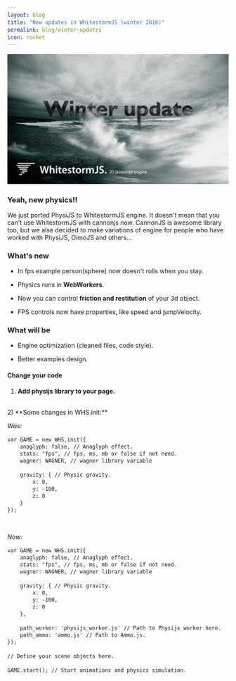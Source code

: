 ```yaml
---
layout: blog
title: "New updates in WhitestormJS (winter 2016)"
permalink: blog/winter-updates
icon: rocket
---
```


![whitestorm winter update](/images/whitestorm_winter.png)

### Yeah, new physics!!

We just ported PhysiJS to WhitestormJS engine. It doesn't mean that you can't use WhitestormJS with cannonjs now. CannonJS is awesome library too, but we alse decided to make variations of engine for people who have worked with PhysiJS, OimoJS and others...

### What's new

 - In fps example person(sphere) now doesn't rolls when you stay.

 - Physics runs in **WebWorkers**.

 - Now you can control **friction and restitution** of your 3d object.

 - FPS controls now have properties, like speed and jumpVelocity.


### What will be

 - Engine optimization (cleaned files, code style).

 - Better examples design.

<!-- Add something here -->

#### Change your code

1) **Add physijs library to your page.**



    <script src="physi.js"></script>



<br>
2) **Some changes in WHS.init:**

_Was:_



    var GAME = new WHS.init({
        anaglyph: false, // Anaglyph effect.
        stats: "fps", // fps, ms, mb or false if not need.
        wagner: WAGNER, // wagner library variable

        gravity: { // Physic gravity.
            x: 0,
            y: -100,
            z: 0
        }
    });



<br>

_Now:_



    var GAME = new WHS.init({
        anaglyph: false, // Anaglyph effect.
        stats: "fps", // fps, ms, mb or false if not need.
        wagner: WAGNER, // wagner library variable

        gravity: { // Physic gravity.
            x: 0,
            y: -100,
            z: 0
        },

        path_worker: 'physijs_worker.js' // Path to Physijs worker here.
        path_ammo: 'ammo.js' // Path to Ammo.js.
    });

    // Define your scene objects here.

    GAME.start(); // Start animations and physics simulation.
